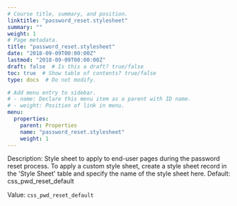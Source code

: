 ```yaml
---
# Course title, summary, and position.
linktitle: "password_reset.stylesheet"
summary: ""
weight: 1
# Page metadata.
title: "password_reset.stylesheet"
date: "2018-09-09T00:00:00Z"
lastmod: "2018-09-09T00:00:00Z"
draft: false  # Is this a draft? true/false
toc: true  # Show table of contents? true/false
type: docs  # Do not modify.

# Add menu entry to sidebar.
# - name: Declare this menu item as a parent with ID name.
# - weight: Position of link in menu.
menu:
  properties:
    parent: Properties
    name: "password_reset.stylesheet"
    weight: 1
---
```


Description: Style sheet to apply to end-user pages during the password reset process. To apply a custom style sheet, create a style sheet record in the 'Style Sheet' table and specify the name of the style sheet here.
Default: css_pwd_reset_default


Value: `css_pwd_reset_default`